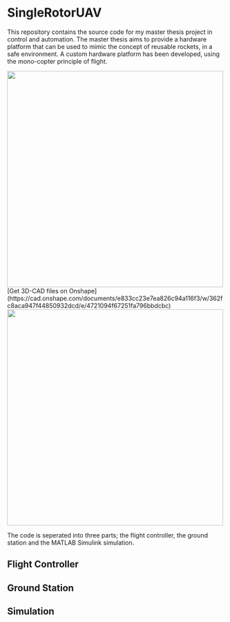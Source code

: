 # SingleRotorUAV

This repository contains the source code for my master thesis project in control and automation. The master thesis aims to provide a hardware platform that can be used to mimic the concept of reusable rockets, in a safe environment. A custom hardware platform has been developed, using the mono-copter principle of flight.

<img src="https://user-images.githubusercontent.com/3758564/121255643-ee6cc280-c8ab-11eb-9352-6f9b62821de6.PNG" width="500">
[Get 3D-CAD files on Onshape](https://cad.onshape.com/documents/e833cc23e7ea826c94a116f3/w/362fc8aca947f44850932dcd/e/4721094f67251fa796bbdcbc)

<img src="https://user-images.githubusercontent.com/3758564/121256355-c03bb280-c8ac-11eb-8877-31acb0841e57.png" width="500">

The code is seperated into three parts; the flight controller, the ground station and the MATLAB Simulink simulation.

## Flight Controller

## Ground Station

## Simulation
